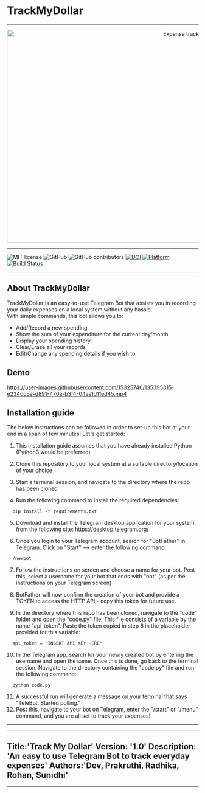 # TrackMyDollar
<hr>
<p align="center">
<a><img  height=560 width=1000 
  src="https://github.com/deekay2310/MyDollarBot/blob/c56b4afd4fd5bbfffea0d0a4aade58596a5cb678/docs/0001-8711513694_20210926_212845_0000.png" alt="Expense tracking made easy!"></a>
</p>
<hr>

![MIT license](https://img.shields.io/badge/License-MIT-green.svg)
![GitHub](https://img.shields.io/badge/Language-Python-blue.svg)
![GitHub contributors](https://img.shields.io/github/contributors/deekay2310/SE21_HW2B_Group6)
[![DOI](https://zenodo.org/badge/DOI/10.5281/zenodo.5542548.svg)](https://doi.org/10.5281/zenodo.5542548)
[![Platform](https://img.shields.io/badge/Platform-Telegram-blue)](https://desktop.telegram.org/)
[![Build Status](https://app.travis-ci.com/deekay2310/MyDollarBot.svg?branch=main)](https://app.travis-ci.com/github/deekay2310/MyDollarBot)

<hr>

## About TrackMyDollar

TrackMyDollar is an easy-to-use Telegram Bot that assists you in recording your daily expenses on a local system without any hassle.  
With simple commands, this bot allows you to:
- Add/Record a new spending
- Show the sum of your expenditure for the current day/month
- Display your spending history
- Clear/Erase all your records
- Edit/Change any spending details if you wish to

## Demo
https://user-images.githubusercontent.com/15325746/135395315-e234dc5e-d891-470a-b3f4-04aa1d11ed45.mp4

## Installation guide

The below instructions can be followed in order to set-up this bot at your end in a span of few minutes! Let's get started:

1. This installation guide assumes that you have already installed Python (Python3 would be preferred)

2. Clone this repository to your local system at a suitable directory/location of your choice

3. Start a terminal session, and navigate to the directory where the repo has been cloned

4. Run the following command to install the required dependencies:
```
  pip install -r requirements.txt
```
5. Download and install the Telegram desktop application for your system from the following site: https://desktop.telegram.org/

6. Once you login to your Telegram account, search for "BotFather" in Telegram. Click on "Start" --> enter the following command:
```
  /newbot
```
7. Follow the instructions on screen and choose a name for your bot. Post this, select a username for your bot that ends with "bot" (as per the instructions on your Telegram screen)

8. BotFather will now confirm the creation of your bot and provide a TOKEN to access the HTTP API - copy this token for future use.

9. In the directory where this repo has been cloned, navigate to the "code" folder and open the "code.py" file. This file consists of a variable by the name "api_token". Paste the token copied in step 8 in the placeholder provided for this variable:
```
  api_token = "INSERT API KEY HERE"
```
10. In the Telegram app, search for your newly created bot by entering the username and open the same. Once this is done, go back to the terminal session. Navigate to the directory containing the "code.py" file and run the following command:
```
  python code.py
```
11. A successful run will generate a message on your terminal that says "TeleBot: Started polling." 
12. Post this, navigate to your bot on Telegram, enter the "/start" or "/menu" command, and you are all set to track your expenses!








-----------------------------------------------------------------------------------------------------------------------------------------------------------
-----------------------------------------------------------------------------------------------------------------------------------------------------------
Title:'Track My Dollar'
Version: '1.0'
Description: 'An easy to use Telegram Bot to track everyday expenses'
Authors:'Dev, Prakruthi, Radhika, Rohan, Sunidhi'
-----------------------------------------------------------------------------------------------------------------------------------------------------------
-----------------------------------------------------------------------------------------------------------------------------------------------------------
